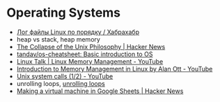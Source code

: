 # Operating Systems
- [Лог файлы Linux по порядку / Хабрахабр](https://habrahabr.ru/post/332502/)
- heap vs stack, heap memory
- [The Collapse of the Unix Philosophy | Hacker News](https://news.ycombinator.com/item?id=13777077)
- [tandav/os-cheatsheet: Basic introduction to OS](https://github.com/tandav/os-cheatsheet)
- [Linux Talk | Linux Memory Management - YouTube](https://www.youtube.com/watch?v=WeujdYCRrYM)
- [Introduction to Memory Management in Linux by Alan Ott - YouTube](https://www.youtube.com/watch?v=EWwfMM2AW9g)
- [Unix system calls (1/2) - YouTube](https://www.youtube.com/watch?v=xHu7qI1gDPA)
- unrolling loops, [unrolling loops](https://hn.algolia.com/?query=&sort=byPopularity&prefix&page=0&dateRange=all&type=story)
- [Making a virtual machine in Google Sheets | Hacker News](https://news.ycombinator.com/item?id=14701460)
